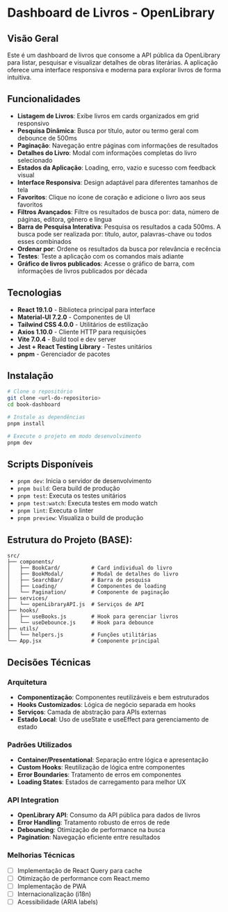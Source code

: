 # Dashboard de Livros - OpenLibrary

## Visão Geral
Este é um dashboard de livros que consome a API pública da OpenLibrary para listar, pesquisar e visualizar detalhes de obras literárias. A aplicação oferece uma interface responsiva e moderna para explorar livros de forma intuitiva.

## Funcionalidades
- **Listagem de Livros**: Exibe livros em cards organizados em grid responsivo
- **Pesquisa Dinâmica**: Busca por título, autor ou termo geral com debounce de 500ms
- **Paginação**: Navegação entre páginas com informações de resultados
- **Detalhes do Livro**: Modal com informações completas do livro selecionado
- **Estados da Aplicação**: Loading, erro, vazio e sucesso com feedback visual
- **Interface Responsiva**: Design adaptável para diferentes tamanhos de tela
- **Favoritos**: Clique no ícone de coração e adicione o livro aos seus favoritos
- **Filtros Avançados**: Filtre os resultados de busca por: data, número de páginas, editora, gênero e língua
- **Barra de Pesquisa Interativa**: Pesquisa os resultados a cada 500ms. A busca pode ser realizada por: título, autor, palavras-chave ou todos esses combinados
- **Ordenar por**: Ordene os resultados da busca por relevância e recência
- **Testes**: Teste a aplicação com os comandos mais adiante
- **Gráfico de livros publicados**: Acesse o gráfico de barra, com informações de livros publicados por década
  

## Tecnologias
- **React 19.1.0** - Biblioteca principal para interface
- **Material-UI 7.2.0** - Componentes de UI
- **Tailwind CSS 4.0.0** - Utilitários de estilização
- **Axios 1.10.0** - Cliente HTTP para requisições
- **Vite 7.0.4** - Build tool e dev server
- **Jest + React Testing Library** - Testes unitários
- **pnpm** - Gerenciador de pacotes

## Instalação

```bash
# Clone o repositório
git clone <url-do-repositorio>
cd book-dashboard

# Instale as dependências
pnpm install

# Execute o projeto em modo desenvolvimento
pnpm dev
```

## Scripts Disponíveis

- `pnpm dev`: Inicia o servidor de desenvolvimento
- `pnpm build`: Gera build de produção
- `pnpm test`: Executa os testes unitários
- `pnpm test:watch`: Executa testes em modo watch
- `pnpm lint`: Executa o linter
- `pnpm preview`: Visualiza o build de produção

## Estrutura do Projeto (BASE):

```
src/
├── components/
│   ├── BookCard/          # Card individual do livro
│   ├── BookModal/         # Modal de detalhes do livro
│   ├── SearchBar/         # Barra de pesquisa
│   ├── Loading/           # Componentes de loading
│   └── Pagination/        # Componente de paginação
├── services/
│   └── openLibraryAPI.js  # Serviços de API
├── hooks/
│   ├── useBooks.js        # Hook para gerenciar livros
│   └── useDebounce.js     # Hook para debounce
├── utils/
│   └── helpers.js         # Funções utilitárias
└── App.jsx                # Componente principal
```

## Decisões Técnicas

### Arquitetura
- **Componentização**: Componentes reutilizáveis e bem estruturados
- **Hooks Customizados**: Lógica de negócio separada em hooks
- **Serviços**: Camada de abstração para APIs externas
- **Estado Local**: Uso de useState e useEffect para gerenciamento de estado

### Padrões Utilizados
- **Container/Presentational**: Separação entre lógica e apresentação
- **Custom Hooks**: Reutilização de lógica entre componentes
- **Error Boundaries**: Tratamento de erros em componentes
- **Loading States**: Estados de carregamento para melhor UX

### API Integration
- **OpenLibrary API**: Consumo da API pública para dados de livros
- **Error Handling**: Tratamento robusto de erros de rede
- **Debouncing**: Otimização de performance na busca
- **Pagination**: Navegação eficiente entre resultados

### Melhorias Técnicas
- [ ] Implementação de React Query para cache
- [ ] Otimização de performance com React.memo
- [ ] Implementação de PWA
- [ ] Internacionalização (i18n)
- [ ] Acessibilidade (ARIA labels)
